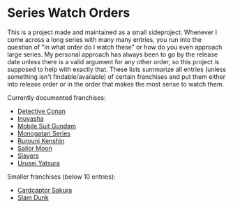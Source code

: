 <!-- omit in toc -->
# Series Watch Orders

This is a project made and maintained as a small sideproject. Whenever I come across a long series with many many entries, you run into the question of "in what order do I watch these" or how do you even approach large series. My personal approach has always been to go by the release date unless there is a valid argument for any other order, so this project is supposed to help with exactly that. These lists summarize all entries (unless something isn't findable/available) of certain franchises and put them either into release order or in the order that makes the most sense to watch them.

Currently documented franchises:

- [Detective Conan](./series/conan.md)
- [Inuyasha](./series/inuyasha.md)
- [Mobile Suit Gundam](./series/gundam.md)
- [Monogatari Series](./series/monogatari.md)
- [Rurouni Kenshin](./series/rurouni.md)
- [Sailor Moon](./series/sailormoon.md)
- [Slayers](./series/slayers.md)
- [Urusei Yatsura](./series/urusei.md)

Smaller franchises (below 10 entries):

- [Cardcaptor Sakura](./series/cardcaptor.md)
- [Slam Dunk](./series/slamdunk.md)